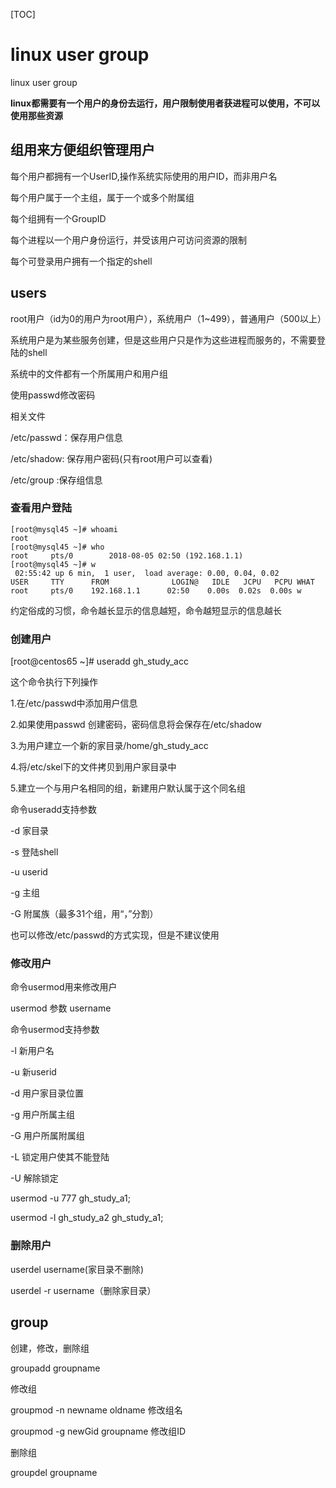 [TOC]

# linux user  group



linux user group

**linux都需要有一个用户的身份去运行，用户限制使用者获进程可以使用，不可以使用那些资源**

## 组用来方便组织管理用户

每个用户都拥有一个UserID,操作系统实际使用的用户ID，而非用户名

每个用户属于一个主组，属于一个或多个附属组

每个组拥有一个GroupID

每个进程以一个用户身份运行，并受该用户可访问资源的限制

每个可登录用户拥有一个指定的shell

## users

root用户（id为0的用户为root用户），系统用户（1~499），普通用户（500以上）

系统用户是为某些服务创建，但是这些用户只是作为这些进程而服务的，不需要登陆的shell

系统中的文件都有一个所属用户和用户组

使用passwd修改密码

相关文件

/etc/passwd：保存用户信息

/etc/shadow: 保存用户密码(只有root用户可以查看)

/etc/group :保存组信息

### 查看用户登陆

```
[root@mysql45 ~]# whoami
root
[root@mysql45 ~]# who
root     pts/0        2018-08-05 02:50 (192.168.1.1)
[root@mysql45 ~]# w
 02:55:42 up 6 min,  1 user,  load average: 0.00, 0.04, 0.02
USER     TTY      FROM              LOGIN@   IDLE   JCPU   PCPU WHAT
root     pts/0    192.168.1.1      02:50    0.00s  0.02s  0.00s w
```

约定俗成的习惯，命令越长显示的信息越短，命令越短显示的信息越长



### 创建用户

[root@centos65 ~]# useradd gh_study_acc

这个命令执行下列操作

1.在/etc/passwd中添加用户信息

2.如果使用passwd 创建密码，密码信息将会保存在/etc/shadow

3.为用户建立一个新的家目录/home/gh_study_acc

4.将/etc/skel下的文件拷贝到用户家目录中

5.建立一个与用户名相同的组，新建用户默认属于这个同名组

命令useradd支持参数

-d 家目录

-s 登陆shell

-u userid

-g 主组

-G 附属族（最多31个组，用“，”分割）

也可以修改/etc/passwd的方式实现，但是不建议使用

### 修改用户

命令usermod用来修改用户

usermod 参数  username

命令usermod支持参数

-l 新用户名

-u 新userid

-d 用户家目录位置

-g 用户所属主组

-G 用户所属附属组

-L 锁定用户使其不能登陆

-U 解除锁定

usermod -u 777 gh_study_a1;

usermod -l gh_study_a2 gh_study_a1;

### 删除用户

userdel  username(家目录不删除)

userdel -r username（删除家目录）

## group

创建，修改，删除组

groupadd groupname

修改组

groupmod -n newname oldname  修改组名

groupmod -g newGid groupname  修改组ID

删除组

groupdel  groupname